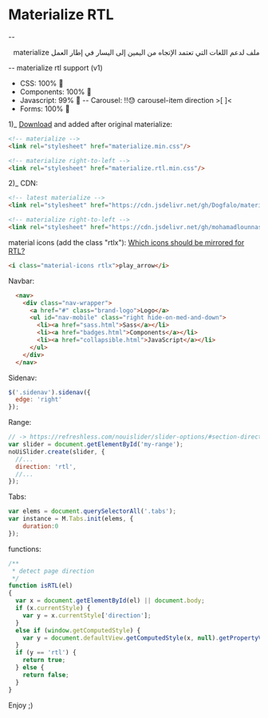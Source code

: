 # Materialize RTL
--
<p dir="rtl">ملف لدعم اللغات التي تعتمد الإتجاه من اليمين إلى اليسار في إطار العمل materialize</p>
--
materialize rtl support (v1)

- CSS: 100% 💯
- Components: 100% 💯
- Javascript: 99% 🥇
 -- Carousel: !!😓 carousel-item direction >[ ]<
- Forms: 100% 💯

1)_ [Download](https://github.com/atechni/materialize-rtl-support/archive/v1.0.0.zip) and added after original materialize:
```html
<!-- materialize -->
<link rel="stylesheet" href="materialize.min.css"/>

<!-- materialize right-to-left -->
<link rel="stylesheet" href="materialize.rtl.min.css"/>
```

2)_ CDN:
```html
<!-- latest materialize -->
<link rel="stylesheet" href="https://cdn.jsdelivr.net/gh/Dogfalo/materialize/dist/css/materialize.min.css"/>

<!-- materialize right-to-left -->
<link rel="stylesheet" href="https://cdn.jsdelivr.net/gh/mohamadlounnas/materialize-rtl-support@master/dist/css/materialize.rtl.min.css"/>
```

material icons (add the class "rtlx"):
[Which icons should be mirrored for RTL?](https://google.github.io/material-design-icons/#which-icons-should-be-mirrored-for-rtl-)
```html
<i class="material-icons rtlx">play_arrow</i>
```
Navbar:
```html
  <nav>
    <div class="nav-wrapper">
      <a href="#" class="brand-logo">Logo</a>
      <ul id="nav-mobile" class="right hide-on-med-and-down">
        <li><a href="sass.html">Sass</a></li>
        <li><a href="badges.html">Components</a></li>
        <li><a href="collapsible.html">JavaScript</a></li>
      </ul>
    </div>
  </nav>
```
  
Sidenav:
```javascript
$('.sidenav').sidenav({
  edge: 'right'
});
```

Range:  
```javascript
// -> https://refreshless.com/nouislider/slider-options/#section-direction
var slider = document.getElementById('my-range');
noUiSlider.create(slider, {
  //...
  direction: 'rtl',
  //...
});
```

Tabs:  
```javascript
var elems = document.querySelectorAll('.tabs');
var instance = M.Tabs.init(elems, {
	duration:0
});
```

functions:
```javascript
/**
 * detect page direction 
 */
function isRTL(el)
{
  var x = document.getElementById(el) || document.body;
  if (x.currentStyle) {
    var y = x.currentStyle['direction'];
  } 
  else if (window.getComputedStyle) {
    var y = document.defaultView.getComputedStyle(x, null).getPropertyValue('direction');
  }
  if (y == 'rtl') {
    return true;
  } else {
    return false;
  }
}

```

Enjoy ;)

